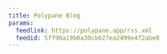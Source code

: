 ```yaml
---
title: Polypane Blog
params:
  feedlink: https://polypane.app/rss.xml
  feedid: 5ff96a19b0a30cb627ea2499e4f2abe0
---
```

